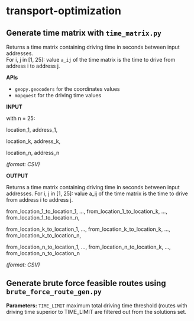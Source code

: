 # transport-optimization

## Generate time matrix with `time_matrix.py`

Returns a time matrix containing driving time in seconds between input addresses.  
For i, j in [1, 25]: value `a_ij` of the time matrix is the time to drive from address i to address j.

**APIs**

* `geopy.geocoders` for the coordinates values
* `mapquest` for the driving time values

**INPUT**

with n = 25:

  location_1, address_1,

  location_k, address_k,

  location_n, address_n

*(format: CSV)*

**OUTPUT**

Returns a time matrix containing driving time in seconds between input addresses.
For i, j in [1, 25]: value a_ij of the time matrix is the time to drive from address i to address j.

  from_location_1_to_location_1,  ..., from_location_1_to_location_k, ..., from_location_1_to_location_n,

  from_location_k_to_location_1,  ..., from_location_k_to_location_k, ..., from_location_k_to_location_n,

  from_location_n_to_location_1,  ..., from_location_n_to_location_k, ..., from_location_n_to_location_n

*(format: CSV)*


## Generate brute force feasible routes using `brute_force_route_gen.py` 

**Parameters:**
`TIME_LIMIT` maximum total driving time threshold (routes with driving time superior to TIME_LIMIT are filtered out from the solutions set.
